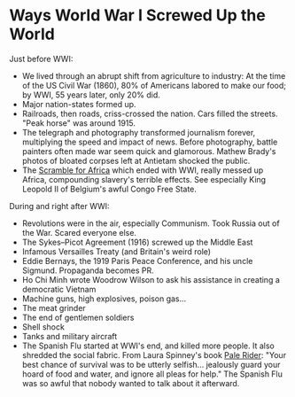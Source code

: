 # Ways World War I Screwed Up the World

Just before WWI: 

- We lived through an abrupt shift from agriculture to industry: At the time of the US Civil War (1860), 80% of Americans labored to make our food; by WWI, 55 years later, only 20% did. 
- Major nation-states formed up. 
- Railroads, then roads, criss-crossed the nation. Cars filled the streets. "Peak horse" was around 1915. 
- The telegraph and photography transformed journalism forever, multiplying the speed and impact of news. Before photography, battle painters often made war seem quick and glamorous. Mathew Brady's photos of bloated corpses left at Antietam shocked the public. 
- The [Scramble for Africa](http://en.wikipedia.org/wiki/Scramble_for_Africa) which ended with WWI, really messed up Africa, compounding slavery's terrible effects. See especially King Leopold II of Belgium's awful Congo Free State. 

During and right after WWI: 

- Revolutions were in the air, especially Communism. Took Russia out of the War. Scared everyone else. 
- The Sykes–Picot Agreement (1916) screwed up the Middle East 
- Infamous Versailles Treaty (and Britain's weird role) 
- Eddie Bernays, the 1919 Paris Peace Conference, and his uncle Sigmund. Propaganda becomes PR. 
- Ho Chi Minh wrote Woodrow Wilson to ask his assistance in creating a democratic Vietnam 
- Machine guns, high explosives, poison gas... 
- The meat grinder 
- The end of gentlemen soldiers 
- Shell shock 
- Tanks and military aircraft 
- The Spanish Flu started at WWI's end, and killed more people. It also shredded the social fabric. From Laura Spinney's book [Pale Rider](https://www.amazon.com/dp/B01NA026PU/jerrymichalskisr): "Your best chance of survival was to be utterly selfish...  jealously guard your hoard of food and water, and ignore all pleas for help." The Spanish Flu was so awful that nobody wanted to talk about it afterward. 
